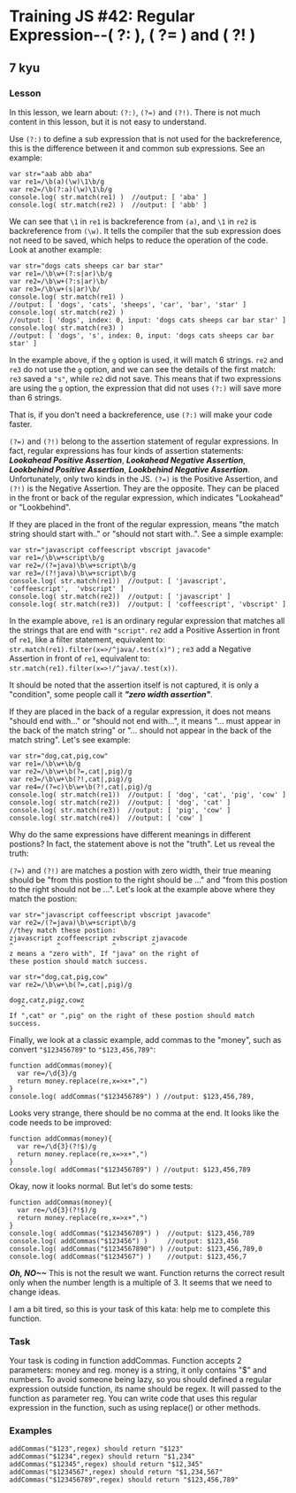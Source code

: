 # Training JS #42: Regular Expression--( ?: ), ( ?= ) and ( ?! )
## 7 kyu

### Lesson
In this lesson, we learn about: ```(?:)```, ```(?=)``` and ```(?!)```. There is not much content in this lesson, but it is not easy to understand.

Use ```(?:)``` to define a sub expression that is not used for the backreference, this is the difference between it and common sub expressions. See an example:
```
var str="aab abb aba"
var re1=/\b(a)(\w)\1\b/g
var re2=/\b(?:a)(\w)\1\b/g
console.log( str.match(re1) )  //output: [ 'aba' ]
console.log( str.match(re2) )  //output: [ 'abb' ]
```

We can see that ```\1``` in ```re1``` is backreference from ```(a)```, and ```\1``` in ```re2``` is backreference from ```(\w)```. It tells the compiler that the sub expression does not need to be saved, which helps to reduce the operation of the code. Look at another example:
```
var str="dogs cats sheeps car bar star"
var re1=/\b\w+(?:s|ar)\b/g
var re2=/\b\w+(?:s|ar)\b/
var re3=/\b\w+(s|ar)\b/
console.log( str.match(re1) )
//output: [ 'dogs', 'cats', 'sheeps', 'car', 'bar', 'star' ]
console.log( str.match(re2) )
//output: [ 'dogs', index: 0, input: 'dogs cats sheeps car bar star' ]
console.log( str.match(re3) )
//output: [ 'dogs', 's', index: 0, input: 'dogs cats sheeps car bar star' ]
```

In the example above, if the ```g``` option is used, it will match 6 strings. ```re2``` and ```re3``` do not use the ```g``` option, and we can see the details of the first match: ```re3``` saved a ```"s"```, while ```re2``` did not save. This means that if two expressions are using the ```g``` option, the expression that did not uses ```(?:)``` will save more than 6 strings.

That is, if you don't need a backreference, use ```(?:)``` will make your code faster.

```(?=)``` and ```(?!)``` belong to the assertion statement of regular expressions. In fact, regular expressions has four kinds of assertion statements: ***Lookahead Positive Assertion***, ***Lookahead Negative Assertion***,  ***Lookbehind Positive Assertion***, ***Lookbehind Negative Assertion***. Unfortunately, only two kinds in the JS. ```(?=)``` is the Positive Assertion, and ```(?!)``` is the Negative Assertion. They are the opposite. They can be placed in the front or back of the regular expression, which indicates "Lookahead" or "Lookbehind".

If they are placed in the front of the regular expression, means "the match string should start with.." or "should not start with..". See a simple example:
```
var str="javascript coffeescript vbscript javacode"
var re1=/\b\w+script\b/g
var re2=/(?=java)\b\w+script\b/g
var re3=/(?!java)\b\w+script\b/g
console.log( str.match(re1))  //output: [ 'javascript', 'coffeescript',  'vbscript' ]
console.log( str.match(re2))  //output: [ 'javascript' ]
console.log( str.match(re3))  //output: [ 'coffeescript', 'vbscript' ]
```

In the example above, ```re1``` is an ordinary regular expression that matches all the strings that are end with ```"script"```. ```re2``` add a Positive Assertion in front of ```re1```, like a filter statement, equivalent to: ```str.match(re1).filter(x=>/^java/.test(x)")``` ; ```re3``` add a Negative Assertion in front of ```re1```, equivalent to: ```str.match(re1).filter(x=>!/^java/.test(x))```.

It should be noted that the assertion itself is not captured, it is only a "condition", some people call it ***"zero width assertion"***.

If they are placed in the back of a regular expression, it does not means "should end with..." or "should not end with...", it means "... must appear in the back of the match string" or "... should not appear in the back of the match string". Let's see example:
```
var str="dog,cat,pig,cow"
var re1=/\b\w+\b/g
var re2=/\b\w+\b(?=,cat|,pig)/g
var re3=/\b\w+\b(?!,cat|,pig)/g
var re4=/(?=c)\b\w+\b(?!,cat|,pig)/g
console.log( str.match(re1))  //output: [ 'dog', 'cat', 'pig', 'cow' ]
console.log( str.match(re2))  //output: [ 'dog', 'cat' ]
console.log( str.match(re3))  //output: [ 'pig', 'cow' ]
console.log( str.match(re4))  //output: [ 'cow' ]
```

Why do the same expressions have different meanings in different postions? In fact, the statement above is not the "truth". Let us reveal the truth:

```(?=)``` and ```(?!)``` are matches a postion with zero width, their true meaning should be "from this postion to the right should be ..." and "from this postion to the right should not be ...". Let's look at the example above where they match the postion:
```
var str="javascript coffeescript vbscript javacode"
var re2=/(?=java)\b\w+script\b/g
//they match these postion:
zjavascript zcoffeescript zvbscript zjavacode
^           ^             ^         ^
z means a "zero with", If "java" on the right of
these postion should match success.

var str="dog,cat,pig,cow"
var re2=/\b\w+\b(?=,cat|,pig)/g

dogz,catz,pigz,cowz
   ^    ^    ^    ^
If ",cat" or ",pig" on the right of these postion should match success.
```

Finally, we look at a classic example, add commas to the "money", such as convert ```"$123456789"``` to ```"$123,456,789"```:
```
function addCommas(money){
  var re=/\d{3}/g
  return money.replace(re,x=>x+",")
}
console.log( addCommas("$123456789") ) //output: $123,456,789,
```
Looks very strange, there should be no comma at the end. It looks like the code needs to be improved:
```
function addCommas(money){
  var re=/\d{3}(?!$)/g
  return money.replace(re,x=>x+",")
}
console.log( addCommas("$123456789") ) //output: $123,456,789
```

Okay, now it looks normal. But let's do some tests:
```
function addCommas(money){
  var re=/\d{3}(?!$)/g
  return money.replace(re,x=>x+",")
}
console.log( addCommas("$123456789") )  //output: $123,456,789
console.log( addCommas("$123456") )     //output: $123,456
console.log( addCommas("$1234567890") ) //output: $123,456,789,0
console.log( addCommas("$1234567") )    //output: $123,456,7
```

***Oh, NO~~*** This is not the result we want. Function returns the correct result only when the number length is a multiple of 3. It seems that we need to change ideas.

I am a bit tired, so this is your task of this kata: help me to complete this function.

### Task

Your task is coding in function addCommas. Function accepts 2 parameters: money and reg. money is a string, it only contains "$" and numbers. To avoid someone being lazy, so you should defined a regular expression outside function, its name should be regex. It will passed to the function as parameter reg. You can write code that uses this regular expression in the function, such as using replace() or other methods.

### Examples
```
addCommas("$123",regex) should return "$123"
addCommas("$1234",regex) should return "$1,234"
addCommas("$12345",regex) should return "$12,345"
addCommas("$1234567",regex) should return "$1,234,567"
addCommas("$123456789",regex) should return "$123,456,789"
```
